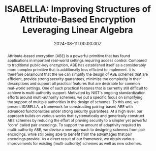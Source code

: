 ---
title: "ISABELLA: Improving Structures of Attribute-Based Encryption Leveraging Linear Algebra"

# Authors
# If you created a profile for a user (e.g. the default `admin` user), write the username (folder name) here 
# and it will be replaced with their full name and linked to their profile.
authors:
- admin
- Marloes Venema
- Tanya Verma

# Author notes (optional)
# author_notes:
# - "Equal contribution"
# - "Equal contribution"

date: "2024-08-11T00:00:00Z"
doi: ""

# Schedule page publish date (NOT publication's date).
publishDate: []

# Publication type.
# Legend: 0 = Uncategorized; 1 = Conference paper; 2 = Journal article;
# 3 = Preprint / Working Paper; 4 = Report; 5 = Book; 6 = Book section;
# 7 = Thesis; 8 = Patent
publication_types: ["1"]

# Publication name and optional abbreviated publication name.
publication: ACM CCS 2024
publication_short: []

abstract: Attribute-based encryption (ABE) is a powerful primitive that has found applications in important real-world settings requiring access control. Compared to traditional public-key encryption, ABE has established itself as a considerably more complex primitive that is additionally less efficient to implement. It is therefore paramount that the we can simplify the design of ABE schemes that are efficient, provide strong security guarantees, minimize the complexity in their descriptions and support all practical features that are desirable for common real-world settings. One of such practical features that is currently still difficult to achieve is multi-authority support. Motivated by NIST's ongoing standardization efforts around multi-authority schemes, we put a specific focus on simplifying the support of multiple authorities in the design of schemes. To this end, we present ISABELLA, a framework for constructing pairing-based ABE with advanced functionalities under strong security guarantees. At a high level, our approach builds on various works that systematically and generically construct ABE schemes by reducing the effort of proving security to a simpler yet powerful "core" called pair encodings. To support the amount of adaptivity required by multi-authority ABE, we devise a new approach to designing schemes from pair encodings, while still being able to benefit from the advantages that pair encodings provide. As a direct result of our framework, we obtain various improvements for existing (multi-authority) schemes as well as new schemes.

# Summary. An optional shortened abstract.
# summary: []

tags: []

# Display this page in the Featured widget?
featured: true

# Custom links (uncomment lines below)
# links:
# - name: Custom Link
#   url: http://example.org

url_pdf: 'https://eprint.iacr.org/2024/1352.pdf'
url_code: 'https://github.com/lincolncryptools/ISABELLA'
url_dataset: ''
url_poster: ''
url_project: ''
url_slides: ''
url_source: ''
url_video: ''

# links:
# - name: Slides
#  url: 

# Featured image
# To use, add an image named `featured.jpg/png` to your page's folder. 
# image:
#   caption: 'Image credit: [**Unsplash**](https://unsplash.com/photos/pLCdAaMFLTE)'
#   focal_point: ""
#   preview_only: false

# Associated Projects (optional).
#   Associate this publication with one or more of your projects.
#   Simply enter your project's folder or file name without extension.
#   E.g. `internal-project` references `content/project/internal-project/index.md`.
#   Otherwise, set `projects: []`.
projects: []

# Slides (optional).
#   Associate this publication with Markdown slides.
#   Simply enter your slide deck's filename without extension.
#   E.g. `slides: "example"` references `content/slides/example/index.md`.
#   Otherwise, set `slides: ""`.
slides: ""
---